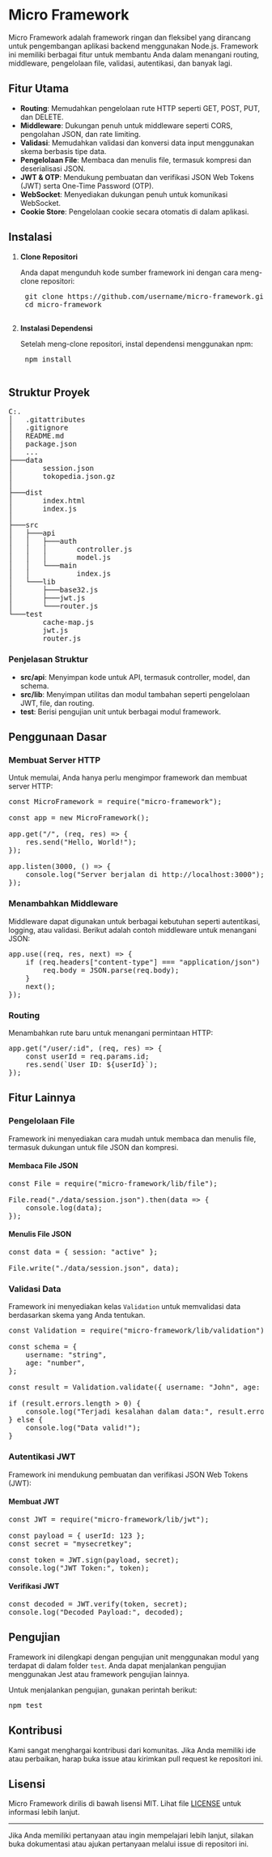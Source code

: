 # Micro Framework

Micro Framework adalah framework ringan dan fleksibel yang dirancang untuk pengembangan aplikasi backend menggunakan Node.js. Framework ini memiliki berbagai fitur untuk membantu Anda dalam menangani routing, middleware, pengelolaan file, validasi, autentikasi, dan banyak lagi.

## Fitur Utama

- **Routing**: Memudahkan pengelolaan rute HTTP seperti GET, POST, PUT, dan DELETE.
- **Middleware**: Dukungan penuh untuk middleware seperti CORS, pengolahan JSON, dan rate limiting.
- **Validasi**: Memudahkan validasi dan konversi data input menggunakan skema berbasis tipe data.
- **Pengelolaan File**: Membaca dan menulis file, termasuk kompresi dan deserialisasi JSON.
- **JWT & OTP**: Mendukung pembuatan dan verifikasi JSON Web Tokens (JWT) serta One-Time Password (OTP).
- **WebSocket**: Menyediakan dukungan penuh untuk komunikasi WebSocket.
- **Cookie Store**: Pengelolaan cookie secara otomatis di dalam aplikasi.

## Instalasi

1. **Clone Repositori**

    Anda dapat mengunduh kode sumber framework ini dengan cara meng-clone repositori:

    <pre>
    git clone https://github.com/username/micro-framework.git
    cd micro-framework
    </pre>

2. **Instalasi Dependensi**

    Setelah meng-clone repositori, instal dependensi menggunakan npm:

    <pre>
    npm install
    </pre>

## Struktur Proyek

<pre>
C:.
│   .gitattributes
│   .gitignore
│   README.md
│   package.json
│   ...
├───data
│       session.json
│       tokopedia.json.gz
│
├───dist
│       index.html
│       index.js
│
├───src
│   ├───api
│   │   ├───auth
│   │   │       controller.js
│   │   │       model.js
│   │   └───main
│   │           index.js
│   └───lib
│       ├───base32.js
│       ├───jwt.js
│       └───router.js
└───test
        cache-map.js
        jwt.js
        router.js
</pre>

### Penjelasan Struktur

- **src/api**: Menyimpan kode untuk API, termasuk controller, model, dan schema.
- **src/lib**: Menyimpan utilitas dan modul tambahan seperti pengelolaan JWT, file, dan routing.
- **test**: Berisi pengujian unit untuk berbagai modul framework.

## Penggunaan Dasar

### Membuat Server HTTP

Untuk memulai, Anda hanya perlu mengimpor framework dan membuat server HTTP:

<pre>
const MicroFramework = require("micro-framework");

const app = new MicroFramework();

app.get("/", (req, res) => {
    res.send("Hello, World!");
});

app.listen(3000, () => {
    console.log("Server berjalan di http://localhost:3000");
});
</pre>

### Menambahkan Middleware

Middleware dapat digunakan untuk berbagai kebutuhan seperti autentikasi, logging, atau validasi. Berikut adalah contoh middleware untuk menangani JSON:

<pre>
app.use((req, res, next) => {
    if (req.headers["content-type"] === "application/json") {
        req.body = JSON.parse(req.body);
    }
    next();
});
</pre>

### Routing

Menambahkan rute baru untuk menangani permintaan HTTP:

<pre>
app.get("/user/:id", (req, res) => {
    const userId = req.params.id;
    res.send(`User ID: ${userId}`);
});
</pre>

## Fitur Lainnya

### Pengelolaan File

Framework ini menyediakan cara mudah untuk membaca dan menulis file, termasuk dukungan untuk file JSON dan kompresi.

#### Membaca File JSON

<pre>
const File = require("micro-framework/lib/file");

File.read("./data/session.json").then(data => {
    console.log(data);
});
</pre>

#### Menulis File JSON

<pre>
const data = { session: "active" };

File.write("./data/session.json", data);
</pre>

### Validasi Data

Framework ini menyediakan kelas `Validation` untuk memvalidasi data berdasarkan skema yang Anda tentukan.

<pre>
const Validation = require("micro-framework/lib/validation");

const schema = {
    username: "string",
    age: "number",
};

const result = Validation.validate({ username: "John", age: 25 }, schema);

if (result.errors.length > 0) {
    console.log("Terjadi kesalahan dalam data:", result.errors);
} else {
    console.log("Data valid!");
}
</pre>

### Autentikasi JWT

Framework ini mendukung pembuatan dan verifikasi JSON Web Tokens (JWT):

#### Membuat JWT

<pre>
const JWT = require("micro-framework/lib/jwt");

const payload = { userId: 123 };
const secret = "mysecretkey";

const token = JWT.sign(payload, secret);
console.log("JWT Token:", token);
</pre>

#### Verifikasi JWT

<pre>
const decoded = JWT.verify(token, secret);
console.log("Decoded Payload:", decoded);
</pre>

## Pengujian

Framework ini dilengkapi dengan pengujian unit menggunakan modul yang terdapat di dalam folder `test`. Anda dapat menjalankan pengujian menggunakan Jest atau framework pengujian lainnya.

Untuk menjalankan pengujian, gunakan perintah berikut:

<pre>
npm test
</pre>

## Kontribusi

Kami sangat menghargai kontribusi dari komunitas. Jika Anda memiliki ide atau perbaikan, harap buka issue atau kirimkan pull request ke repositori ini.

## Lisensi

Micro Framework dirilis di bawah lisensi MIT. Lihat file [LICENSE](LICENSE) untuk informasi lebih lanjut.

---

Jika Anda memiliki pertanyaan atau ingin mempelajari lebih lanjut, silakan buka dokumentasi atau ajukan pertanyaan melalui issue di repositori ini.
